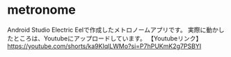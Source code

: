 # metronome

Android Studio Electric Eelで作成したメトロノームアプリです。
実際に動かしたところは、Youtubeにアップロードしています。
【Youtubeリンク】
https://youtube.com/shorts/ka9KIqlLWMo?si=P7hPUKmK2g7PSBYI
